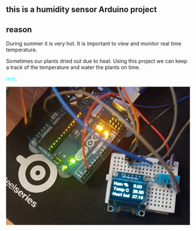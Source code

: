 ## this is a humidity sensor Arduino project

## reason
During summer it is very hot. It is important to view and monitor real time temperature.

Sometimes our plants dried out due to heat. Using this project we can keep a track of the temperature and water the plants on time.



<span style="color:aqua;">text</span>.

![screenshot](https://github.com/kunsh13/Humidity-Temperature-Project/blob/79306f16749c07826c5e7cfd64adffa03479fad4/images/pic.jpeg)